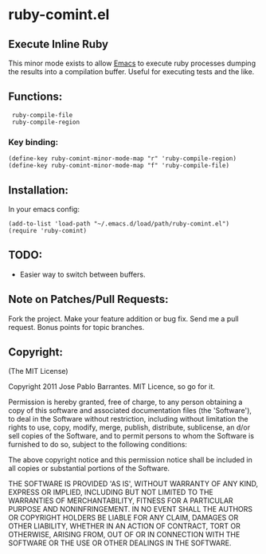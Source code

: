 ruby-comint.el
==============

## Execute Inline Ruby

This minor mode exists to allow [Emacs](http://www.gnu.org/software/emacs/) to execute ruby processes dumping the results into a compilation buffer.  Useful for executing tests and the like.

## Functions:

     ruby-compile-file
     ruby-compile-region


### Key binding:

    (define-key ruby-comint-minor-mode-map "r" 'ruby-compile-region)
    (define-key ruby-comint-minor-mode-map "f" 'ruby-compile-file)

## Installation:

In your emacs config:

    (add-to-list 'load-path "~/.emacs.d/load/path/ruby-comint.el")
    (require 'ruby-comint)

## TODO:

   - Easier way to switch between buffers.

## Note on Patches/Pull Requests:

Fork the project.
Make your feature addition or bug fix.
Send me a pull request. Bonus points for topic branches.

## Copyright:

(The MIT License)

Copyright 2011 Jose Pablo Barrantes. MIT Licence, so go for it.

Permission is hereby granted, free of charge, to any person obtaining
a copy of this software and associated documentation files (the
'Software'), to deal in the Software without restriction, including
without limitation the rights to use, copy, modify, merge, publish,
distribute, sublicense, an d/or sell copies of the Software, and to
permit persons to whom the Software is furnished to do so, subject to
the following conditions:

The above copyright notice and this permission notice shall be
included in all copies or substantial portions of the Software.

THE SOFTWARE IS PROVIDED 'AS IS', WITHOUT WARRANTY OF ANY KIND,
EXPRESS OR IMPLIED, INCLUDING BUT NOT LIMITED TO THE WARRANTIES OF
MERCHANTABILITY, FITNESS FOR A PARTICULAR PURPOSE AND NONINFRINGEMENT.
IN NO EVENT SHALL THE AUTHORS OR COPYRIGHT HOLDERS BE LIABLE FOR ANY
CLAIM, DAMAGES OR OTHER LIABILITY, WHETHER IN AN ACTION OF CONTRACT,
TORT OR OTHERWISE, ARISING FROM, OUT OF OR IN CONNECTION WITH THE
SOFTWARE OR THE USE OR OTHER DEALINGS IN THE SOFTWARE.

